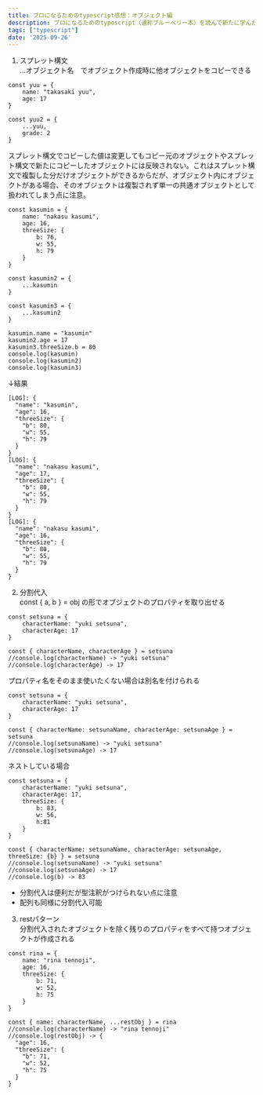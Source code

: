 ```yaml
---
title: プロになるためのtypescript感想：オブジェクト編
description: プロになるためのtypescript（通称ブルーベリー本）を読んで新たに学んだことをまとめました。（オブジェクト編）
tags: ["typescript"]
date: '2025-09-26'
---
```


1. スプレット構文<br>
...オブジェクト名　でオブジェクト作成時に他オブジェクトをコピーできる
```
const yuu = {
    name: "takasaki yuu",
    age: 17
}

const yuu2 = {
    ...yuu,
    grade: 2
}
```

スプレット構文でコピーした値は変更してもコピー元のオブジェクトやスプレット構文で新たにコピーしたオブジェクトには反映されない。これはスプレット構文で複製した分だけオブジェクトができるからだが、オブジェクト内にオブジェクトがある場合、そのオブジェクトは複製されず単一の共通オブジェクトとして扱われてしまう点に注意。
```
const kasumin = {
    name: "nakasu kasumi",
    age: 16,
    threeSize: {
        b: 76,
        w: 55,
        h: 79
    }
}

const kasumin2 = {
    ...kasumin
}

const kasumin3 = {
    ...kasumin2
}

kasumin.name = "kasumin"
kasumin2.age = 17
kasumin3.threeSize.b = 80
console.log(kasumin)
console.log(kasumin2)
console.log(kasumin3)
```
↓結果
```
[LOG]: {
  "name": "kasumin",
  "age": 16,
  "threeSize": {
    "b": 80,
    "w": 55,
    "h": 79
  }
} 
[LOG]: {
  "name": "nakasu kasumi",
  "age": 17,
  "threeSize": {
    "b": 80,
    "w": 55,
    "h": 79
  }
} 
[LOG]: {
  "name": "nakasu kasumi",
  "age": 16,
  "threeSize": {
    "b": 80,
    "w": 55,
    "h": 79
  }
} 
```

2. 分割代入 <br>
const { a, b } = obj の形でオブジェクトのプロパティを取り出せる
```
const setsuna = {
    characterName: "yuki setsuna",
    characterAge: 17
}

const { characterName, characterAge } = setsuna
//console.log(characterName) -> "yuki setsuna" 
//console.log(characterAge) -> 17
```

プロパティ名をそのまま使いたくない場合は別名を付けられる
```
const setsuna = {
    characterName: "yuki setsuna",
    characterAge: 17
}

const { characterName: setsunaName, characterAge: setsunaAge } = setsuna
//console.log(setsunaName) -> "yuki setsuna" 
//console.log(setsunaAge) -> 17
```
ネストしている場合
```
const setsuna = {
    characterName: "yuki setsuna",
    characterAge: 17,
    threeSize: {
        b: 83,
        w: 56, 
        h:81
    }
}

const { characterName: setsunaName, characterAge: setsunaAge, threeSize: {b} } = setsuna
//console.log(setsunaName) -> "yuki setsuna" 
//console.log(setsunaAge) -> 17
//console.log(b) -> 83
```

- 分割代入は便利だが型注釈がつけられない点に注意
- 配列も同様に分割代入可能

3. restパターン<br>
分割代入されたオブジェクトを除く残りのプロパティをすべて持つオブジェクトが作成される

```
const rina = {
    name: "rina tennoji",
    age: 16,
    threeSize: {
        b: 71, 
        w: 52, 
        h: 75
    }
}

const { name: characterName, ...restObj } = rina
//console.log(characterName) -> "rina tennoji" 
//console.log(restObj) -> {
  "age": 16,
  "threeSize": {
    "b": 71,
    "w": 52,
    "h": 75
  }
} 
```